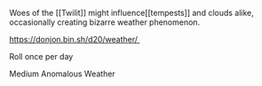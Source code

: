 Woes of the [[Twilit]] might influence[[tempests]] and clouds alike, occasionally creating bizarre weather phenomenon. 

https://donjon.bin.sh/d20/weather/ 

Roll once per day

Medium Anomalous Weather

